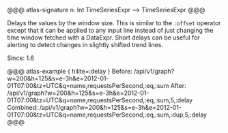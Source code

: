 @@@ atlas-signature
n: Int
TimeSeriesExpr
-->
TimeSeriesExpr
@@@

Delays the values by the window size. This is similar to the `:offset` operator
except that it can be applied to any input line instead of just changing the time
window fetched with a DataExpr. Short delays can be useful for alerting to detect
changes in slightly shifted trend lines.

Since: 1.6

@@@ atlas-example { hilite=:delay }
Before: /api/v1/graph?w=200&h=125&s=e-3h&e=2012-01-01T07:00&tz=UTC&q=name,requestsPerSecond,:eq,:sum
After: /api/v1/graph?w=200&h=125&s=e-3h&e=2012-01-01T07:00&tz=UTC&q=name,requestsPerSecond,:eq,:sum,5,:delay
Combined: /api/v1/graph?w=200&h=125&s=e-3h&e=2012-01-01T07:00&tz=UTC&q=name,requestsPerSecond,:eq,:sum,:dup,5,:delay
@@@
